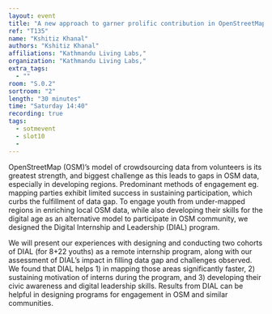 ```yaml
---
layout: event
title: "A new approach to garner prolific contribution in OpenStreetMap"
ref: "T135"
name: "Kshitiz Khanal"
authors: "Kshitiz Khanal"
affiliations: "Kathmandu Living Labs,"
organization: "Kathmandu Living Labs,"
extra_tags:
  - ""
room: "S.0.2"
sortroom: "2"
length: "30 minutes"
time: "Saturday 14:40"
recording: true
tags:
  - sotmevent
  - slot10
  - 
---
```

OpenStreetMap (OSM)’s model of crowdsourcing data from volunteers is its greatest strength, and biggest challenge as this leads to gaps in OSM data, especially in developing regions. Predominant methods of engagement eg. mapping parties exhibit limited success in sustaining participation, which curbs the fulfillment of data gap. To engage youth from under-mapped regions in enriching local OSM data, while also developing their skills for the digital age as an alternative model to participate in OSM community, we designed the Digital Internship and Leadership (DIAL) program.

We will present our experiences with designing and conducting two cohorts of DIAL (for 8+22 youths) as a remote internship program, along with our assessment of DIAL’s impact in filling data gap and challenges observed. We found that DIAL helps 1) in mapping those areas significantly faster, 2) sustaining motivation of interns during the program, and 3) developing their civic awareness and digital leadership skills. Results from DIAL can be helpful in designing programs for engagement in OSM and similar communities.
